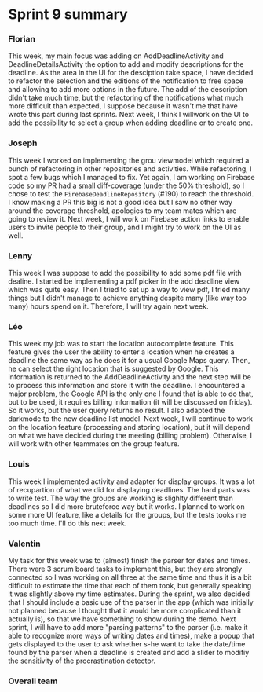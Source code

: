 Sprint 9 summary
================

### Florian
This week, my main focus was adding on AddDeadlineActivity and DeadlineDetailsActivity 
the option to add and modify descriptions for the deadline. As the area in the UI 
for the desciption take space, I have decided to refactor the selection and the 
editions of the notification to free space and allowing to add more options in 
the future. The add of the description didn't take much time, but the refactoring
of the notifications what much more difficult than expected, I suppose because
it wasn't me that have wrote this part during last sprints. Next week, I think I
willwork on the UI to add the possibility to select a group when adding deadline
or to create one.

### Joseph
This week I worked on implementing the grou viewmodel which required a bunch
of refactoring in other repositories and activities. While refactoring, I spot
a few bugs which I managed to fix. Yet again, I am working on Firebase code so
my PR had a small diff-coverage (under the 50% threshold), so I chose to test
the `FirebaseDeadlineRepository` (#190) to reach the threshold. I know making
a PR this big is not a good idea but I saw no other way around the coverage
threshold, apologies to my team mates which are going to review it. Next week,
I will work on Firebase action links to enable users to invite people to their
group, and I might try to work on the UI as well.

### Lenny
This week I was suppose to add the possibility to add some pdf file with dealine. I started be implementing a pdf picker in the add deadline view which was quite easy. Then I tried to set up a way to view pdf, I tried many things but I didn't manage to achieve anything despite many (like way too many) hours spend on it. Therefore, I will try again next week. 

### Léo
This week my job was to start the location autocomplete feature. This feature gives
the user the ability to enter a location when he creates a deadline the same way as
he does it for a usual Google Maps query. Then, he can select the right location that
is suggested by Google. This information is returned to the AddDeadlineActivity and the
next step will be to process this information and store it with the deadline. I encountered
a major problem, the Google API is the only one I found that is able to do that, but to be
used, it requires billing information (it will be discussed on friday). So it works, but the
user query returns no result. I also adapted the darkmode to the new deadline list model.
Next week, I will continue to work on the location feature (processing and storing location),
but it will depend on what we have decided during the meeting (billing problem). Otherwise,
I will work with other teammates on the group feature.

### Louis
This week I implemented activity and adapter for display groups. It was a lot of recupartion of what we did for displaying deadlines. The hard parts was to write test. The way the groups are working is slighlty different than deadlines so I did more bruteforce way but it works. I planned to work on some more UI feature, like a details for the groups, but the tests tooks me too much time. I'll do this next week. 

### Valentin
My task for this week was to (almost) finish the parser for dates and times.
There were 3 scrum board tasks to implement this, but they are strongly
connected so I was working on all three at the same time and thus it is a
bit difficult to estimate the time that each of them took, but generally
speaking it was slightly above my time estimates. During the sprint, we also
decided that I should include a basic use of the parser in the app (which was
initially not planned because I thought that it would be more complicated than
it actually is), so that we
have something to show during the demo. Next sprint, I will have to add more
"parsing patterns" to the parser (i.e. make it able to recognize more ways of
writing dates and times), make a popup that gets displayed to the user to ask
whether s-he want to take the date/time found by the parser when a deadline is
created and add a slider to modifiy the sensitivity of the procrastination
detector.

### Overall team

